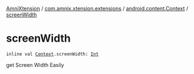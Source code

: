 [AmniXtension](../../index.md) / [com.amnix.xtension.extensions](../index.md) / [android.content.Context](index.md) / [screenWidth](./screen-width.md)

# screenWidth

`inline val `[`Context`](https://developer.android.com/reference/android/content/Context.html)`.screenWidth: `[`Int`](https://kotlinlang.org/api/latest/jvm/stdlib/kotlin/-int/index.html)

get Screen Width Easily

